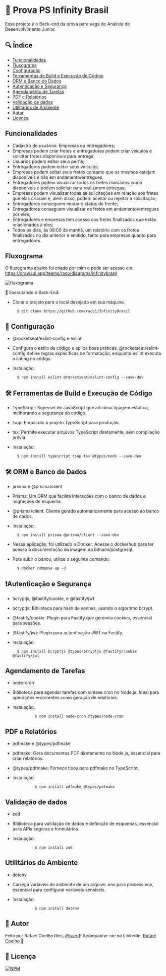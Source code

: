 
# 🚀 Prova PS Infinity Brasil

Esse projeto é o Back-end da prova para vaga de Analista de Desenvolvimento Junior.


## 🔍 Índice

-  <a href="#funcionalidades">Funcionalidades</a>
-  <a href="#fluxograma">Fluxograma</a>
-  <a href="#-configuração">Configuração</a>
-  <a href="#-ferramentas-de-build">Ferramentas de Build e Execução de Código</a>
-  <a href="#-ORM-bdd">ORM e Banco de Dados</a>
-  <a href="#-autenticacao-segurança">Autenticação e Segurança</a>
-  <a href="#-agendamento-de-tarefas">Agendamento de Tarefas</a>
-  <a href="#-pdf-relatorios">PDF e Relatórios</a>
-  <a href="#-validacao-dados">Validação de dados</a>
-  <a href="#-utilitatios-ambiente">Utilitários de Ambiente</a>
-  <a href="#-autor">Autor</a>
-  <a href="#-licença">Licença</a>

## Funcionalidades

- Cadastro de usuários: Empresas ou entregadores;
- Empresas podem criar fretes e entregadores podem criar veículos e solicitar fretes disponíveis para entrega;
- Usuários podem editar seus perfis;
- Entregadores podem editar seus veículos;
- Empresas podem editar seus fretes contanto que os mesmos estejam disponíveis e não em andamento/entregues;
- Entregadores podem visualizar todos os fretes marcados como disponíveis e podem solicitar para realizarem entregas;
- Empresas podem visualizar todas as solicitações em relação aos fretes que elas criaram e, além disso, podem aceitar ou rejeitar a solicitação;
- Entregadores conseguem mudar o status do frente;
- Entregadores conseguem visualizar os fretes em andamento/entregues por eles;
- Entregadores e empresas tem acesso aos fretes finalizados que estão relacionados à eles;
- Todos os dias, às 08:00 da manhã, um relatório com os fretes finalizados no dia anterior é emitido, tanto para empresas quanto para entregadores.


## Fluxograma

O fluxograma abaixo foi criado por mim e pode ser acesso em: https://drawsql.app/teams/raco/diagrams/infinitybrasil

![fluxograma](https://github.com/user-attachments/assets/4e9b7b44-580a-455c-a4c3-94925e383d8e)

🚧 Executando o Back-End:

- Clone o projeto para o local desejado em sua máquina.

        $ git clone https://github.com/raco1/InfinityBrasil
## 🎨 Configuração

- @rocketseat/eslint-config e eslint
- Configura o estilo de código e aplica boas práticas. @rocketseat/eslint-config define regras específicas de formatação, enquanto eslint executa o linting no código.
- Instalação:


        $ npm install eslint @rocketseat/eslint-config --save-dev
## 🛠 Ferramentas de Build e Execução de Código

- TypeScript: Superset de JavaScript que adiciona tipagem estática, melhorando a segurança do código.
- tsup: Empacota o projeto TypeScript para produção.
- tsx: Permite executar arquivos TypeScript diretamente, sem compilação prévia.
- Instalação:

        $ npm install typescript tsup tsx @types/node --save-dev


## 🛠 ORM e Banco de Dados

- prisma e @prisma/client
- Prisma: Um ORM que facilita interações com o banco de dados e migrações de esquema.
- @prisma/client: Cliente gerado automaticamente para acesso ao banco de dados.
- Instalação:

        $ npm install prisma @prisma/client --save-dev

- Nessa aplicação, foi utilizado o Docker. Acesse o dockerhub para ter acesso à documentação da imagem da bitnami/postgresql.
- Para subir o banco, utilize o seguinte comando:

        $ docker compose up -d



## ❗️Autenticação e Segurança

- bcryptjs, @fastify/cookie, e @fastify/jwt
- bcryptjs: Biblioteca para hash de senhas, usando o algoritmo bcrypt.
- @fastify/cookie: Plugin para Fastify que gerencia cookies, essencial para sessões.
- @fastify/jwt: Plugin para autenticação JWT no Fastify.
- Instalação:

        $ npm install bcryptjs @types/bcryptjs @fastify/cookie @fastify/jwt

## Agendamento de Tarefas

- node-cron
- Biblioteca para agendar tarefas com sintaxe cron no Node.js. Ideal para operações recorrentes como geração de relatórios.
- Instalação:

                $ npm install node-cron @types/node-cron

## PDF e Relatórios

- pdfmake e @types/pdfmake
- pdfmake: Gera documentos PDF diretamente no Node.js, essencial para criar relatórios.
- @types/pdfmake: Fornece tipos para pdfmake no TypeScript.
- Instalação:

                $ npm install pdfmake @types/pdfmake
## Validação de dados

- zod
- Biblioteca para validação de dados e definição de esquemas, essencial para APIs seguras e formulários.
- Instalação:

                $ npm install zod
## Utilitários de Ambiente

- dotenv
- Carrega variáveis de ambiente de um arquivo .env para process.env, essencial para configurar variáveis sensíveis.
- Instalação:

                $ npm install dotenv

## 🙂 Autor
Feito por Rafael Coelho Reis, [@raco1](https://www.github.com/raco1)! Acompanhe-me no LinkedIn: [Rafael Coelho](https://www.linkedin.com/in/rafael-coelho-reis-873181204/) 👋


## 📖 Licença

[![NPM](https://img.shields.io/github/license/raco1/rocket-movies-api)](https://github.com/raco1/Desafio-Final-Explorer/blob/main/LICENSE.md)

